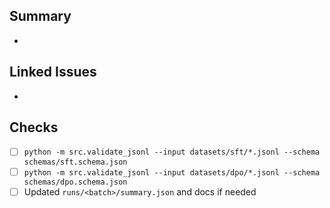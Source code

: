 ## Summary
-

## Linked Issues
-

## Checks
- [ ] `python -m src.validate_jsonl --input datasets/sft/*.jsonl --schema schemas/sft.schema.json`
- [ ] `python -m src.validate_jsonl --input datasets/dpo/*.jsonl --schema schemas/dpo.schema.json`
- [ ] Updated `runs/<batch>/summary.json` and docs if needed
